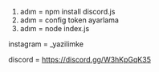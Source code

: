 1. adım = npm install discord.js
2. adım = config token ayarlama
3. adım = node index.js

instagram = _yazilimke

discord = https://discord.gg/W3hKpGqK35

